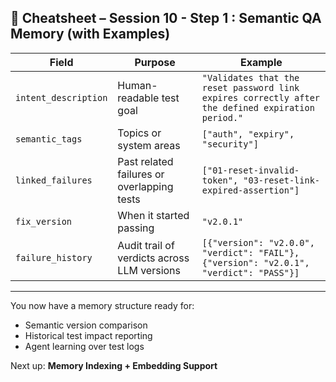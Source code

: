 ## 🧠 Cheatsheet – Session 10 - Step 1 : Semantic QA Memory (with Examples)

| Field | Purpose | Example |
|-------|---------|---------|
| `intent_description` | Human-readable test goal | `"Validates that the reset password link expires correctly after the defined expiration period."` |
| `semantic_tags` | Topics or system areas | `["auth", "expiry", "security"]` |
| `linked_failures` | Past related failures or overlapping tests | `["01-reset-invalid-token", "03-reset-link-expired-assertion"]` |
| `fix_version` | When it started passing | `"v2.0.1"` |
| `failure_history` | Audit trail of verdicts across LLM versions | `[{"version": "v2.0.0", "verdict": "FAIL"}, {"version": "v2.0.1", "verdict": "PASS"}]` |

---

You now have a memory structure ready for:
- Semantic version comparison
- Historical test impact reporting
- Agent learning over test logs

Next up: **Memory Indexing + Embedding Support**
